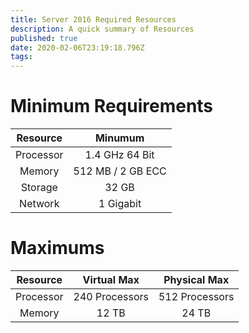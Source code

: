 ```yaml
---
title: Server 2016 Required Resources
description: A quick summary of Resources
published: true
date: 2020-02-06T23:19:18.796Z
tags: 
---
```


# Minimum Requirements


|  Resource |      Minumum      |
|:---------:|:-----------------:|
| Processor | 1.4 GHz 64 Bit    |
| Memory    | 512 MB / 2 GB ECC |
| Storage   | 32 GB             |
| Network   | 1 Gigabit         |

# Maximums
|  Resource |   Virtual Max  |  Physical Max  |
|:---------:|:--------------:|:--------------:|
| Processor | 240 Processors | 512 Processors |
|   Memory  |      12 TB     |      24 TB     |